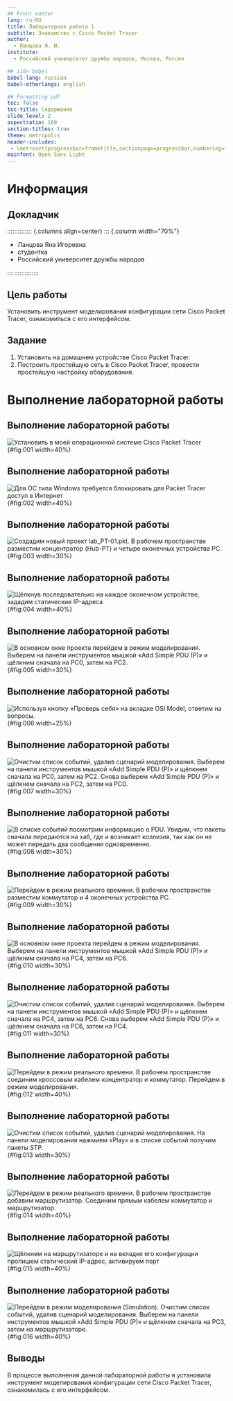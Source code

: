 ```yaml
---
## Front matter
lang: ru-RU
title: Лабораторная работа 1
subtitle: Знакомство с Cisco Packet Tracer
author:
  - Ланцова Я. И.
institute:
  - Российский университет дружбы народов, Москва, Россия

## i18n babel
babel-lang: russian
babel-otherlangs: english

## Formatting pdf
toc: false
toc-title: Содержание
slide_level: 2
aspectratio: 169
section-titles: true
theme: metropolis
header-includes:
 - \metroset{progressbar=frametitle,sectionpage=progressbar,numbering=fraction}
mainfont: Open Sans Light
---
```


# Информация

## Докладчик

:::::::::::::: {.columns align=center}
::: {.column width="70%"}

  * Ланцова Яна Игоревна
  * студентка
  * Российский университет дружбы народов

:::
::::::::::::::

## Цель работы

Установить инструмент моделирования конфигурации сети Cisco Packet Tracer, ознакомиться с его интерфейсом.

## Задание

1. Установить на домашнем устройстве Cisco Packet Tracer.
2. Построить простейшую сеть в Cisco Packet Tracer, провести простейшую настройку оборудования.

# Выполнение лабораторной работы

## Выполнение лабораторной работы

![Установить в моей операционной системе Cisco Packet Tracer](image/1.png){#fig:001 width=40%}

## Выполнение лабораторной работы

![Для ОС типа Windows требуется блокировать для Packet Tracer доступ в Интернет](image/2.png){#fig:002 width=40%}

## Выполнение лабораторной работы

![Создадим новый проект lab_PT-01.pkt. В рабочем пространстве разместим концентратор (Hub-PT) и четыре оконечных устройства PC.](image/3.png){#fig:003 width=30%}

## Выполнение лабораторной работы

![Щёлкнув последовательно на каждое оконечном устройстве, зададим статические IP-адреса](image/4.png){#fig:004 width=40%}

## Выполнение лабораторной работы

![В основном окне проекта перейдем в режим моделирования. Выберем на панели инструментов мышкой «Add Simple PDU (P)» и щёлкним сначала на PC0, затем на PC2.](image/5.png){#fig:005 width=30%}

## Выполнение лабораторной работы

![Используя кнопку «Проверь себя» на вкладке OSI Model, ответим на вопросы.](image/6.png){#fig:006 width=25%}

## Выполнение лабораторной работы

![Очистим список событий, удалив сценарий моделирования. Выберем на панели инструментов мышкой «Add Simple PDU (P)» и щёлкнем сначала на PC0, затем на PC2. Снова выберем «Add Simple PDU (P)» и щёлкнем сначала на PC2, затем на PC0.](image/7.png){#fig:007 width=30%}

## Выполнение лабораторной работы

![В списке событий посмотрим информацию о PDU. Увидим, что пакеты сначала передаются на хаб, где и возникает коллизия, так как он не может передать два сообщения одновременно.](image/8.png){#fig:008 width=30%}

## Выполнение лабораторной работы

![Перейдем в режим реального времени. В рабочем пространстве разместим коммутатор и 4 оконечных устройства PC.](image/9.png){#fig:009 width=30%}

## Выполнение лабораторной работы

![В основном окне проекта перейдем в режим моделирования. Выберем на панели инструментов мышкой «Add Simple PDU (P)» и щёлкним сначала на PC4, затем на PC6.](image/10.png){#fig:010 width=30%}

## Выполнение лабораторной работы

![Очистим список событий, удалив сценарий моделирования. Выберем на панели инструментов мышкой «Add Simple PDU (P)» и щёлкнем сначала на PC4, затем на PC6. Снова выберем «Add Simple PDU (P)» и щёлкнем сначала на PC6, затем на PC4.](image/11.png){#fig:011 width=30%}


## Выполнение лабораторной работы

![Перейдем в режим реального времени. В рабочем пространстве соединим кроссовым кабелем концентратор и коммутатор. Перейдем в режим моделирования.](image/12.png){#fig:012 width=40%}

## Выполнение лабораторной работы

![Очистим список событий, удалив сценарий моделирования. На панели моделирования нажмием «Play» и в списке событий получим пакеты STP.](image/13.png){#fig:013 width=30%}


## Выполнение лабораторной работы

![Перейдем в режим реального времени. В рабочем пространстве добавим маршрутизатор. Соединим прямым кабелем коммутатор и маршрутизатор.](image/14.png){#fig:014 width=40%}


## Выполнение лабораторной работы

![Щёлкнем на маршрутизаторе и на вкладке его конфигурации пропишем статический IP-адрес, активируем порт](image/15.png){#fig:015 width=40%}


## Выполнение лабораторной работы

![Перейдем в режим моделирования (Simulation). Очистим список событий, удалив сценарий моделирования. Выберем на панели инструментов мышкой «Add Simple PDU (P)» и щёлкнем сначала на PC3, затем на маршрутизаторе.](image/16.png){#fig:016 width=40%}

## Выводы

В процессе выполнения данной лабораторной работы я установила инструмент моделирования конфигурации сети Cisco Packet Tracer, ознакомилась с его интерфейсом.
